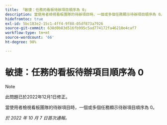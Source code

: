 ```yaml
---
title: 「敏捷：任務的看板待辦項目順序為 0」
description: 當使用者檢視看板團隊的待辦項目時，一個或多個任務顯示待辦項目順序為 0。
hidefromtoc: true
exl-id: 5bc183e2-15c1-4ff4-9f88-05df873a7926
source-git-commit: 638d0b83d516fb995c5ad774172fa46210e4caf7
workflow-type: tm+mt
source-wordcount: '66'
ht-degree: 90%

---
```


# 敏捷：任務的看板待辦項目順序為 0

>[!NOTE]
>
>此問題已於2022年12月1日修正。

當使用者檢視看板團隊的待辦項目時，一個或多個任務顯示待辦項目順序為 0。

_於 2022 年 10 月 7 日首次通報。_
